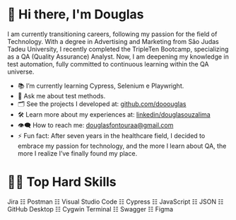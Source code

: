 # 👋 Hi there, I'm Douglas

I am currently transitioning careers, following my passion for the field of Technology. With a degree in Advertising and Marketing from São Judas Tadeu University, I recently completed the TripleTen Bootcamp, specializing as a QA (Quality Assurance) Analyst. Now, I am deepening my knowledge in test automation, fully committed to continuous learning within the QA universe.

- 📚 I’m currently learning Cypress, Selenium e Playwright.
- 💬 Ask me about test methods.
- 🗂️ See the projects I developed at: [github.com/dooouglas](https://github.com/dooouglas/)
- 🛠️ Learn more about my experiences at: [linkedin/douglasouzalima](https://www.linkedin.com/in/douglasouzalima/)
- 👁️‍🗨️ How to reach me: douglasfontouraa@gmail.com
- ⚡ Fun fact: After seven years in the healthcare field, I decided to embrace my passion for technology, and the more I learn about QA, the more I realize I’ve finally found my place.
  
# 👨‍💻 Top Hard Skills

Jira ☷ Postman ☷ Visual Studio Code ☷ Cypress ☷ JavaScript ☷ JSON ☷ GitHub Desktop ☷ Cygwin Terminal ☷ Swagger ☷ Figma
